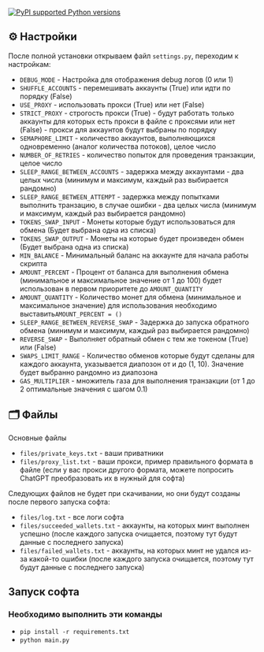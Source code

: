 [![PyPI supported Python versions](https://img.shields.io/pypi/pyversions/better-automation.svg)](https://www.python.org/downloads/release/python-3116/)
## ⚙️ Настройки
После полной установки открываем файл `settings.py`, переходим к настройкам:
+ `DEBUG_MODE` - Настройка для отображения debug логов (0 или 1)
+ `SHUFFLE_ACCOUNTS` - перемешивать аккаунты (True) или идти по порядку (False)
+ `USE_PROXY` - использовать прокси (True) или нет (False)
+ `STRICT_PROXY` - строгость прокси (True) - будут работать только аккаунты для которых есть прокси в файле с проксями или нет (False) - прокси для аккаунтов будут выбраны по порядку
+ `SEMAPHORE_LIMIT` - количество аккаунтов, выполняющихся одновременно (аналог количества потоков), целое число
+ `NUMBER_OF_RETRIES` - количество попыток для проведения транзакции, целое число
+ `SLEEP_RANGE_BETWEEN_ACCOUNTS` - задержка между аккаунтами - два целых числа (минимум и максимум, каждый раз выбирается рандомно)
+ `SLEEP_RANGE_BETWEEN_ATTEMPT` - задержка между попытками выполнить транзацию, в случае ошибки - два целых числа (минимум и максимум, каждый раз выбирается рандомно)
+ `TOKENS_SWAP_INPUT` - Монеты которые будут использоваться для обмена (Будет выбрана одна из списка) 
+ `TOKENS_SWAP_OUTPUT` - Монеты на которые будет произведен обмен (Будет выбрана одна из списка) 
+ `MIN_BALANCE` - Минимальный баланс на аккаунте для начала работы скрипта
+ `AMOUNT_PERCENT` - Процент от баланса для выполнения обмена (минимальное и максимальное значение от 1 до 100) будет использован в первом приоритете до `AMOUNT_QUANTITY`
+ `AMOUNT_QUANTITY` - Количество монет для обмена (минимальное и максимальное значение) для использования необходимо выставить`AMOUNT_PERCENT = ()`
+ `SLEEP_RANGE_BETWEEN_REVERSE_SWAP` - Задержка до запуска обратного обмена (минимум и максимум, каждый раз выбирается рандомно)
+ `REVERSE_SWAP` - Выполняет обратный обмен с тем же токеном (True) или (False)
+ `SWAPS_LIMIT_RANGE` - Количество обменов которые будут сделаны для каждого аккаунта, указывается диапозон от и до (1, 10). Значение будет выбранно рандомно из диапозона
+ `GAS_MULTIPLIER` - множитель газа для выполнения транзакции  (от 1 до 2 оптимальные значения с шагом 0.1)

## 🗂 Файлы
Основные файлы
+ `files/private_keys.txt` - ваши приватники
+ `files/proxy_list.txt` - ваши прокси, пример правильного формата в файле (если у вас прокси другого формата, можете попросить ChatGPT преобразовать их в нужный для софта)

Следующих файлов не будет при скачивании, но они будут созданы после первого запуска софта:
+ `files/log.txt` - все логи софта
+ `files/succeeded_wallets.txt` - аккаунты, на которых минт выполнен успешно (после каждого запуска очищается, поэтому тут будут данные с последнего запуска)
+ `files/failed_wallets.txt` - аккаунты, на которых минт не удался из-за какой-то ошибки (после каждого запуска очищается, поэтому тут будут данные с последнего запуска)

## Запуск софта
### Необходимо выполнить эти команды
- `pip install -r requirements.txt`
- `python main.py`